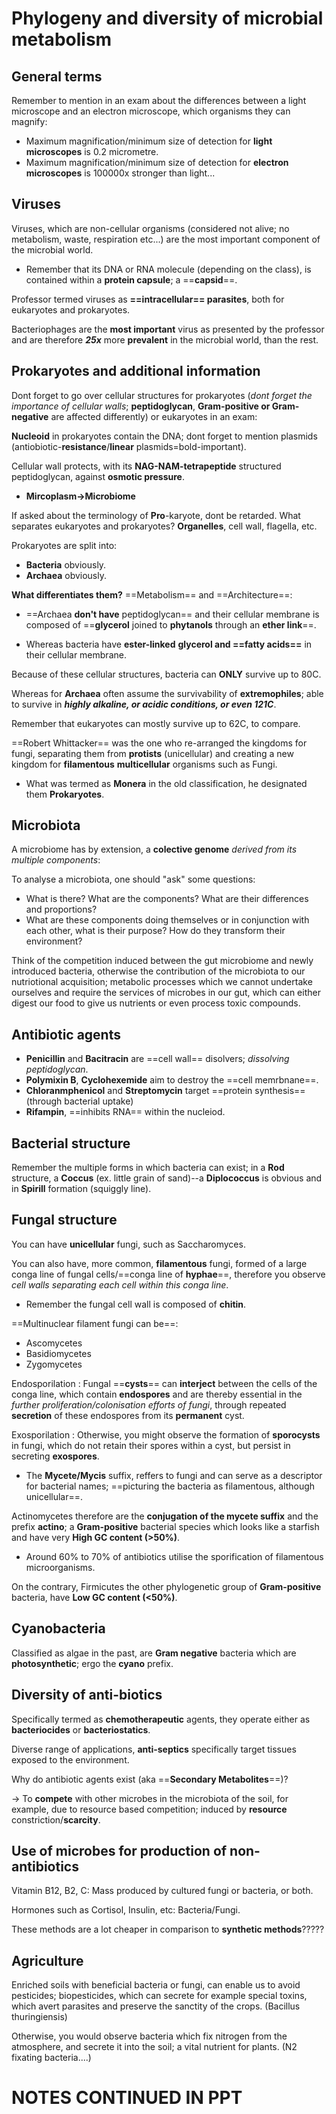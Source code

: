 # Phylogeny and diversity of microbial metabolism

## General terms
Remember to mention in an exam about the differences between a light microscope and an electron microscope, which organisms they can magnify: 

- Maximum magnification/minimum size of detection for **light microscopes** is 0.2 micrometre.
- Maximum magnification/minimum size of detection for **electron microscopes** is 100000x stronger than light...

## Viruses
Viruses, which are non-cellular organisms (considered not alive; no metabolism, waste, respiration etc...) are the most important component of the microbial world.
- Remember that its DNA or RNA molecule (depending on the class), is contained within a **protein capsule**; a ==**capsid**==.

Professor termed viruses as **==intracellular== parasites**, both for eukaryotes and prokaryotes.

Bacteriophages are the **most important** virus as presented by the professor and are therefore ***25x*** more **prevalent** in the microbial world, than the rest.

## Prokaryotes and additional information
Dont forget to go over cellular structures for prokaryotes (*dont forget the importance of cellular walls*; **peptidoglycan**, **Gram-positive or Gram-negative** are affected differently) or eukaryotes in an exam:

**Nucleoid** in prokaryotes contain the DNA; dont forget to mention plasmids (antiobiotic-**resistance**/**linear** plasmids=bold-important).

Cellular wall protects, with its **NAG-NAM-tetrapeptide** structured peptidoglycan, against **osmotic pressure**.

- **Mircoplasm->Microbiome**

If asked about the terminology of **Pro**-karyote, dont be retarded. What separates eukaryotes and prokaryotes? **Organelles**, cell wall, flagella, etc.

Prokaryotes are split into: 
- **Bacteria** obviously.
- **Archaea** obviously.

**What differentiates them?** ==Metabolism== and ==Architecture==:

- ==Archaea **don't have** peptidoglycan== and their cellular membrane is composed of ==**glycerol** joined to **phytanols** through an **ether link**==. 

- Whereas bacteria have **ester-linked** **glycerol and ==fatty acids==** in their cellular membrane.

Because of these cellular structures, bacteria can **ONLY** survive up to 80C. 

Whereas for **Archaea** often assume the survivability of **extremophiles**; able to survive in ***highly alkaline, or acidic conditions, or even 121C***.

Remember that eukaryotes can mostly survive up to 62C, to compare.

==Robert Whittacker== was the one who re-arranged the kingdoms for fungi, separating them from **protists** (unicellular) and creating a new kingdom for **filamentous** **multicellular** organisms such as Fungi.

- What was termed as **Monera** in the old classification, he designated them **Prokaryotes**.

## Microbiota

A microbiome has by extension, a **colective genome** *derived from its multiple components*:

To analyse a microbiota, one should "ask" some questions:

- What is there? What are the components? What are their differences and proportions?
- What are these components doing themselves or in conjunction with each other, what is their purpose? How do they transform their environment?

Think of the competition induced between the gut microbiome and newly introduced bacteria, otherwise the contribution of the microbiota to our nutriotional acquisition; metabolic processes which we cannot undertake ourselves and require the services of microbes in our gut, which can either digest our food to give us nutrients or even process toxic compounds.

## Antibiotic agents
- **Penicillin** and **Bacitracin** are ==cell wall== disolvers; *dissolving peptidoglycan*. 
- **Polymixin B**, **Cyclohexemide** aim to destroy the ==cell memrbnane==.
- **Chloranmphenicol** and **Streptomycin** target ==protein synthesis== (through bacterial uptake)
- **Rifampin**, ==inhibits RNA== within the nucleiod. 

## Bacterial structure

Remember the multiple forms in which bacteria can exist; in a **Rod** structure, a **Coccus** (ex. little grain of sand)--a **Diplococcus** is obvious and in **Spirill** formation (squiggly line).

## Fungal structure

You can have **unicellular** fungi, such as Saccharomyces.

You can also have, more common, **filamentous** fungi, formed of a large conga line of fungal cells/==conga line of **hyphae**==, therefore you observe *cell walls separating each cell within this conga line*.

- Remember the fungal cell wall is composed of **chitin**.

==Multinuclear filament fungi can be==:
- Ascomycetes
- Basidiomycetes
- Zygomycetes

Endosporilation
: Fungal ==**cysts**== can **interject** between the cells of the conga line, which contain **endospores** and are thereby essential in the *further proliferation/colonisation efforts of fungi*, through repeated **secretion** of these endospores from its **permanent** cyst.

Exosporilation
: Otherwise, you might observe the formation of **sporocysts** in fungi, which do not retain their spores within a cyst, but persist in secreting **exospores**.

- The **Mycete/Mycis** suffix, reffers to fungi and can serve as a descriptor for bacterial names; ==picturing the bacteria as filamentous, although unicellular==.

Actinomycetes therefore are the **conjugation of the mycete suffix** and the prefix **actino**; a **Gram-positive** bacterial species which looks like a starfish and have very **High GC content (>50%)**.

- Around 60% to 70% of antibiotics utilise the sporification of filamentous microorganisms.

On the contrary, Firmicutes the other phylogenetic group of **Gram-positive** bacteria, have **Low GC content (<50%)**.

## Cyanobacteria

Classified as algae in the past, are **Gram negative** bacteria which are **photosynthetic**; ergo the **cyano** prefix. 

## Diversity of anti-biotics

Specifically termed as **chemotherapeutic** agents, they operate either as **bacteriocides** or **bacteriostatics**. 

Diverse range of applications, **anti-septics** specifically target tissues exposed to the environment.

Why do antibiotic agents exist (aka ==**Secondary Metabolites**==)?

-> To **compete** with other microbes in the microbiota of the soil, for example, due to resource based competition; induced by **resource** constriction/**scarcity**.

## Use of microbes for production of non-antibiotics

Vitamin B12, B2, C: Mass produced by cultured fungi or bacteria, or both.

Hormones such as Cortisol, Insulin, etc: Bacteria/Fungi.

These methods are a lot cheaper in comparison to **synthetic methods**?????

## Agriculture

Enriched soils with beneficial bacteria or fungi, can enable us to avoid pesticides; biopesticides, which can secrete for example special toxins, which avert parasites and preserve the sanctity of the crops. (Bacillus thuringiensis)

Otherwise, you would observe bacteria which fix nitrogen from the atmosphere, and secrete it into the soil; a vital nutrient for plants. (N2 fixating bacteria....)

# NOTES CONTINUED IN PPT